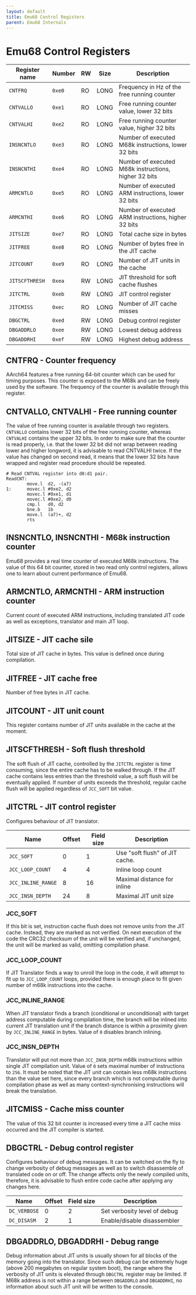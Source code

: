 ```yaml
---
layout: default
title: Emu68 Control Registers
parent: Emu68 Internals
---
```


# Emu68 Control Registers

| Register name    | Number   | RW   | Size | Description                                          |
| ---------------- | -------- | ---- | ---- | ---------------------------------------------------- |
| ``CNTFRQ``       | ``0xe0`` | RO   | LONG | Frequency in Hz of the free running counter          |
| ``CNTVALLO``     | ``0xe1`` | RO   | LONG | Free running counter value, lower 32 bits            |
| ``CNTVALHI``     | ``0xe2`` | RO   | LONG | Free running counter value, higher 32 bits           |
| ``INSNCNTLO``    | ``0xe3`` | RO   | LONG | Number of executed M68k instructions, lower 32 bits  |
| ``INSNCNTHI``    | ``0xe4`` | RO   | LONG | Number of executed M68k instructions, higher 32 bits |
| ``ARMCNTLO``     | ``0xe5`` | RO   | LONG | Number of executed ARM instructions, lower 32 bits   |
| ``ARMCNTHI``     | ``0xe6`` | RO   | LONG | Number of executed ARM instructions, higher 32 bits  |
| ``JITSIZE``      | ``0xe7`` | RO   | LONG | Total cache size in bytes                            |
| ``JITFREE``      | ``0xe8`` | RO   | LONG | Number of bytes free in the JIT cache                |
| ``JITCOUNT``     | ``0xe9`` | RO   | LONG | Number of JIT units in the cache                     |
| ``JITSCFTHRESH`` | ``0xea`` | RW   | LONG | JIT threshold for soft cache flushes                 |
| ``JITCTRL``      | ``0xeb`` | RW   | LONG | JIT control register                                 |
| ``JITCMISS``     | ``0xec`` | RO   | LONG | Number of JIT cache misses                           |
| ``DBGCTRL``      | ``0xed`` | RW   | LONG | Debug control register                               |
| ``DBGADDRLO``    | ``0xee`` | RW   | LONG | Lowest debug address                                 |
| ``DBGADDRHI``    | ``0xef`` | RW   | LONG | Highest debug address                                |

## CNTFRQ - Counter frequency

AArch64 features a free running 64-bit counter which can be used for timing purposes. This counter is exposed to the M68k and can be freely used by the software. The frequency of the counter is available through this register.

## CNTVALLO, CNTVALHI - Free running counter

The value of free running counter is available through two registers. ``CNTVALLO`` contains lower 32 bits of the free running counter, whereas ``CNTVALHI`` contains the upper 32 bits. In order to make sure that the counter is read properly, i.e. that the lower 32 bit did not wrap between reading lower and higher longword, it is advisable to read CNTVALHI twice. If the value has changed on second read, it means that the lower 32 bits have wrapped and register read procedure should be repeated.

```
# Read CNTVAL register into d0:d1 pair.
ReadCNT:
        move.l  d2, -(a7)
1:      movec.l #0xe2, d2
        movec.l #0xe1, d1
        movec.l #0xe2, d0
        cmp.l   d0, d2
        bne.b   1b
        move.l  (a7)+, d2
        rts
```

## INSNCNTLO, INSNCNTHI - M68k instruction counter

Emu68 provides a real time counter of executed M68k instructions. The value of this 64 bit counter, stored in two read only control registers, allows one to learn about current performance of Emu68.

## ARMCNTLO, ARMCNTHI - ARM instruction counter

Current count of executed ARM instructions, including translated JIT code as well as exceptions, translator and main JIT loop. 

## JITSIZE - JIT cache sile

Total size of JIT cache in bytes. This value is defined once during compilation.

## JITFREE - JIT cache free

Number of free bytes in JIT cache.

## JITCOUNT - JIT unit count

This register contains number of JIT units available in the cache at the moment.

## JITSCFTHRESH - Soft flush threshold

The soft flush of JIT cache, controlled by the ``JITCTRL`` register is time consuming, since the entire cache has to be walked through. If the JIT cache contains less entries than the threshold value, a soft flush will be eventually applied. If number of units exceeds the threshold, regular cache flush will be applied regardless of ``JCC_SOFT`` bit value.

## JITCTRL - JIT control register

Configures behaviour of JIT translator. 

| Name                 | Offset | Field size | Description                    |
| -------------------- | ------ | ---------- | ------------------------------ |
| ``JCC_SOFT``         | 0      | 1          | Use "soft flush" of JIT cache. |
| ``JCC_LOOP_COUNT``   | 4      | 4          | Inline loop count              |
| ``JCC_INLINE_RANGE`` | 8      | 16         | Maximal distance for inline    |
| ``JCC_INSN_DEPTH``   | 24     | 8          | Maximal JIT unit size          |

### JCC_SOFT

If this bit is set, instruction cache flush does not remove units from the JIT cache. Instead, they are marked as not verified. On next execution of the code the CRC32 checksum of the unit will be verified and, if unchanged, the unit will be marked as valid, omitting compilation phase.

### JCC_LOOP_COUNT

If JIT Translator finds a way to unroll the loop in the code, it will attempt to fit up to ``JCC_LOOP_COUNT`` loops, provided there is enough place to fit given number of m68k instructions into the cache.

### JCC_INLINE_RANGE

When JIT translator finds a branch (conditional or unconditional) with target address computable during compilation time, the branch will be inlined into current JIT translation unit if the branch distance is within a proximity given by ``JCC_INLINE_RANGE`` in bytes. Value of ``0`` disables branch inlining.

### JCC_INSN_DEPTH

Translator will put not more than ``JCC_INSN_DEPTH`` m68k instructions within single JIT compilation unit. Value of ``0`` sets maximal number of instructions to ``256``. It must be noted that the JIT unit can contain less m68k instructions than the value set here, since every branch which is not computable during compilation phase as well as many context-synchronising instructions will break the translation.

## JITCMISS - Cache miss counter

The value of this 32 bit counter is increased every time a JIT cache miss occurred and the JIT compiler is started.

## DBGCTRL - Debug control register

Configures behaviour of debug messages. It can be switched on the fly to change verbosity of debug messages as well as to switch disassemble of translated code on or off. The change affects only the newly compiled units, therefore, it is advisable to flush entire code cache after applying any changes here.

| Name           | Offset | Field size | Description                  |
| -------------- | ------ | ---------- | ---------------------------- |
| ``DC_VERBOSE`` | 0      | 2          | Set verbosity level of debug |
| ``DC_DISASM``  | 2      | 1          | Enable/disable disassembler  |

## DBGADDRLO, DBGADDRHI - Debug range

Debug information about  JIT units is usually shown for all blocks of the memory going into the translator. Since such debug can be extremely huge (above 200 megabytes on regular system boot), the range where the verbosity of JIT units is elevated through ``DBGCTRL`` register may be limited. If M68k address is not within a range between ``DBGADDRLO`` and ``DBGADDRHI``, no information about such JIT unit will be written to the console.

